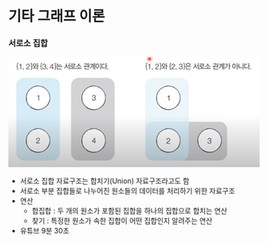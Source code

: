 # 기타 그래프 이론

### 서로소 집합 
![서로소 집합](Disjoint.png)
* 서로소 집합 자료구조는 합치기(Union) 자료구조라고도 함
* 서로소 부분 집합들로 나누어진 원소들의 데이터를 처리하기 위한 자료구조
* 연산
  * 합집합 : 두 개의 원소가 포함된 집합을 하나의 집합으로 합치는 연산
  * 찾기 : 특정한 원소가 속한 집합이 어떤 집합인지 알려주는 연산
* 유튜브 9분 30초